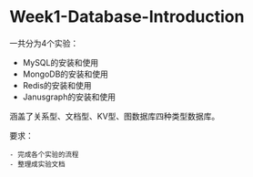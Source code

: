  # Week1-Database-Introduction
 一共分为4个实验：

- MySQL的安装和使用
- MongoDB的安装和使用
- Redis的安装和使用
- Janusgraph的安装和使用

涵盖了关系型、文档型、KV型、图数据库四种类型数据库。

要求：

	- 完成各个实验的流程
	- 整理成实验文档

